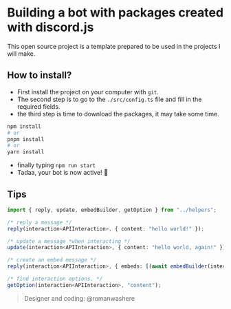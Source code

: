 # Building a bot with packages created with discord.js
This open source project is a template prepared to be used in the projects I will make.

## How to install? 
- First install the project on your computer with `git`.
- The second step is to go to the `./src/config.ts` file and fill in the required fields.
- the third step is time to download the packages, it may take some time.

```powershell
npm install
# or
pnpm install
# or
yarn install
```
- finally typing `npm run start`
- Tadaa, your bot is now active! 🥳

## Tips
```ts
import { reply, update, embedBuilder, getOption } from "../helpers";

/* reply a message */
reply(interaction<APIInteraction>, { content: "hello world!" });

/* update a message *when interacting */
update(interaction<APIInteraction>, { content: "hello world, again!" });

/* create an embed message */
reply(interaction<APIInteraction>, { embeds: [(await embedBuilder(interaction)).setDescription("hi, i am roman").data] });

/* find interaction options. */
getOption(interaction<APIInteraction>, "content");

```

> Designer and coding: @romanwashere
